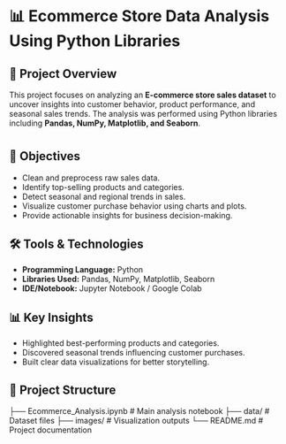 # 📊 Ecommerce Store Data Analysis Using Python Libraries

## 📌 Project Overview
This project focuses on analyzing an **E-commerce store sales dataset** to uncover insights into customer behavior, product performance, and seasonal sales trends. The analysis was performed using Python libraries including **Pandas, NumPy, Matplotlib, and Seaborn**.
#
## 🎯 Objectives
- Clean and preprocess raw sales data.  
- Identify top-selling products and categories.  
- Detect seasonal and regional trends in sales.  
- Visualize customer purchase behavior using charts and plots.  
- Provide actionable insights for business decision-making.  

## 🛠️ Tools & Technologies
- **Programming Language:** Python  
- **Libraries Used:** Pandas, NumPy, Matplotlib, Seaborn  
- **IDE/Notebook:** Jupyter Notebook / Google Colab  

## 📊 Key Insights
- Highlighted best-performing products and categories.  
- Discovered seasonal trends influencing customer purchases.  
- Built clear data visualizations for better storytelling.  

## 📂 Project Structure
├── Ecommerce_Analysis.ipynb # Main analysis notebook
├── data/ # Dataset files
├── images/ # Visualization outputs
└── README.md # Project documentation
